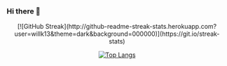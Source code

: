 ### Hi there 👋
<div align="center">
[![GitHub Streak](http://github-readme-streak-stats.herokuapp.com?user=willk13&theme=dark&background=000000)](https://git.io/streak-stats)
  
[![Top Langs](https://github-readme-stats.vercel.app/api/top-langs/?username=willk13&layout=compact&theme=vision-friendly-dark)](https://github.com/anuraghazra/github-readme-stats)
</div>


<!--
**WillK13/willk13** is a ✨ _special_ ✨ repository because its `README.md` (this file) appears on your GitHub profile.

Here are some ideas to get you started:

- 🔭 I’m currently working on ...
- 🌱 I’m currently learning ...
- 👯 I’m looking to collaborate on ...
- 🤔 I’m looking for help with ...
- 💬 Ask me about ...
- 📫 How to reach me: ...
- 😄 Pronouns: ...
- ⚡ Fun fact: ...
-->
